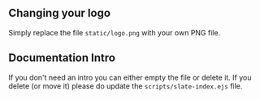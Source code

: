 ## Changing your logo

Simply replace the file `static/logo.png` with your own PNG file.

## Documentation Intro

If you don't need an intro you can either empty the file or delete it. If you delete (or move it) please do update the `scripts/slate-index.ejs` file.